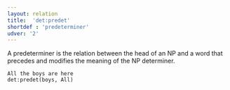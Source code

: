 ```yaml
---
layout: relation
title:  'det:predet'
shortdef : 'predeterminer'
udver: '2'
---
```


A predeterminer is the relation between the head of an NP and a word
that precedes and modifies the meaning of the NP determiner.

~~~ sdparse
All the boys are here
det:predet(boys, All)
~~~
<!-- Interlanguage links updated Po 6. listopadu 2023, 21:42:50 CET -->

